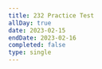 ```yaml
---
title: 232 Practice Test
allDay: true
date: 2023-02-15
endDate: 2023-02-16
completed: false
type: single
---
```

